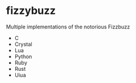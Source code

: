 # fizzybuzz
Multiple implementations of the notorious Fizzbuzz 

- C
- Crystal
- Lua
- Python
- Ruby
- Rust
- Uiua
